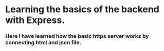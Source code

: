 # Learning the basics of the backend with Express.
### Here I have learned how the basic https server works by connecting html and json file.
